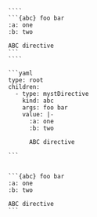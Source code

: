 `````{tabbed} Markup
````
```{abc} foo bar
:a: one
:b: two

ABC directive
```
````
`````

`````{tabbed} AST
```yaml
type: root
children:
  - type: mystDirective
    kind: abc
    args: foo bar
    value: |-
      :a: one
      :b: two

      ABC directive

```
`````

`````{tabbed} Render

```{abc} foo bar
:a: one
:b: two

ABC directive
```

`````

